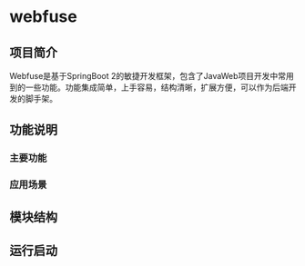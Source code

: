 # webfuse

## 项目简介

Webfuse是基于SpringBoot 2的敏捷开发框架，包含了JavaWeb项目开发中常用到的一些功能。功能集成简单，上手容易，结构清晰，扩展方便，可以作为后端开发的脚手架。

## 功能说明

### 主要功能

### 应用场景

## 模块结构

## 运行启动











